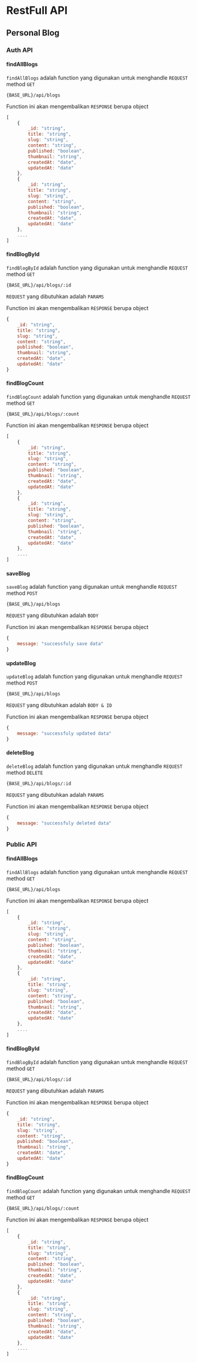 # RestFull API

## Personal Blog

### Auth API

#### findAllBlogs
`findAllBlogs` adalah function yang digunakan untuk menghandle `REQUEST` method `GET` 

`{BASE_URL}/api/blogs`

Function ini akan mengembalikan `RESPONSE` berupa object 

```js
[
    {
        _id: "string",
        title: "string",
        slug: "string",
        content: "string",
        published: "boolean",
        thumbnail: "string",
        createdAt: "date",
        updatedAt: "date"
    },
    {
        _id: "string",
        title: "string",
        slug: "string",
        content: "string",
        published: "boolean",
        thumbnail: "string",
        createdAt: "date",
        updatedAt: "date"
    },
    ....
]
```

#### findBlogById
`findBlogById` adalah function yang digunakan untuk menghandle `REQUEST` method `GET` 

`{BASE_URL}/api/blogs/:id`

`REQUEST` yang dibutuhkan adalah `PARAMS`

Function ini akan mengembalikan `RESPONSE` berupa object 

```js
{
    _id: "string",
    title: "string",
    slug: "string",
    content: "string",
    published: "boolean",
    thumbnail: "string",
    createdAt: "date",
    updatedAt: "date"
}
```

#### findBlogCount
`findBlogCount` adalah function yang digunakan untuk menghandle `REQUEST` method `GET` 

`{BASE_URL}/api/blogs/:count`

Function ini akan mengembalikan `RESPONSE` berupa object 

```js
[
    {
        _id: "string",
        title: "string",
        slug: "string",
        content: "string",
        published: "boolean",
        thumbnail: "string",
        createdAt: "date",
        updatedAt: "date"
    },
    {
        _id: "string",
        title: "string",
        slug: "string",
        content: "string",
        published: "boolean",
        thumbnail: "string",
        createdAt: "date",
        updatedAt: "date"
    },
    ....
]
```

#### saveBlog
`saveBlog` adalah function yang digunakan untuk menghandle `REQUEST` method `POST` 

`{BASE_URL}/api/blogs`

`REQUEST` yang dibutuhkan adalah `BODY`

Function ini akan mengembalikan `RESPONSE` berupa object 

```js
{
    message: "successfuly save data"
}
```

#### updateBlog
`updateBlog` adalah function yang digunakan untuk menghandle `REQUEST` method `POST` 

`{BASE_URL}/api/blogs`

`REQUEST` yang dibutuhkan adalah `BODY & ID`

Function ini akan mengembalikan `RESPONSE` berupa object 

```js
{
    message: "successfuly updated data"
}
```

#### deleteBlog
`deleteBlog` adalah function yang digunakan untuk menghandle `REQUEST` method `DELETE` 

`{BASE_URL}/api/blogs/:id`

`REQUEST` yang dibutuhkan adalah `PARAMS`

Function ini akan mengembalikan `RESPONSE` berupa object 

```js
{
    message: "successfuly deleted data"
}
```

### Public API

#### findAllBlogs
`findAllBlogs` adalah function yang digunakan untuk menghandle `REQUEST` method `GET` 

`{BASE_URL}/api/blogs`

Function ini akan mengembalikan `RESPONSE` berupa object 

```js
[
    {
        _id: "string",
        title: "string",
        slug: "string",
        content: "string",
        published: "boolean",
        thumbnail: "string",
        createdAt: "date",
        updatedAt: "date"
    },
    {
        _id: "string",
        title: "string",
        slug: "string",
        content: "string",
        published: "boolean",
        thumbnail: "string",
        createdAt: "date",
        updatedAt: "date"
    },
    ....
]
```

#### findBlogById
`findBlogById` adalah function yang digunakan untuk menghandle `REQUEST` method `GET` 

`{BASE_URL}/api/blogs/:id`

`REQUEST` yang dibutuhkan adalah `PARAMS`

Function ini akan mengembalikan `RESPONSE` berupa object 

```js
{
    _id: "string",
    title: "string",
    slug: "string",
    content: "string",
    published: "boolean",
    thumbnail: "string",
    createdAt: "date",
    updatedAt: "date"
}
```

#### findBlogCount
`findBlogCount` adalah function yang digunakan untuk menghandle `REQUEST` method `GET` 

`{BASE_URL}/api/blogs/:count`

Function ini akan mengembalikan `RESPONSE` berupa object 

```js
[
    {
        _id: "string",
        title: "string",
        slug: "string",
        content: "string",
        published: "boolean",
        thumbnail: "string",
        createdAt: "date",
        updatedAt: "date"
    },
    {
        _id: "string",
        title: "string",
        slug: "string",
        content: "string",
        published: "boolean",
        thumbnail: "string",
        createdAt: "date",
        updatedAt: "date"
    },
    ....
]
```